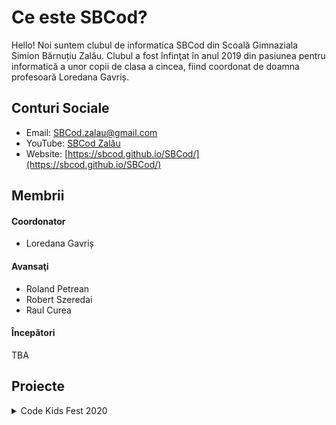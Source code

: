 



# Ce este SBCod?
Hello! 
Noi suntem clubul de informatica SBCod din Scoală Gimnaziala Simion Bărnuțiu Zalău. Clubul a fost înfinţat în anul 2019 din pasiunea pentru informatică a unor copii de clasa a cincea, fiind coordonat de doamna profesoară Loredana Gavriș.

## Conturi Sociale
- Email: [SBCod.zalau@gmail.com](https://mail.google.com/)
- YouTube: [SBCod Zalău](https://www.youtube.com/watch?v=2-JiN-3wGhw)
- Website: [https://sbcod.github.io/SBCod/](https://sbcod.github.io/SBCod/)

## Membrii
#### Coordonator
- Loredana Gavriș

#### Avansaţi
- Roland Petrean
- Robert Szeredai
- Raul Curea

#### Începători
TBA

## Proiecte
<details><summary>Code Kids Fest 2020</summary>
Participarea la _Târgul Județean de Știință și Tehnologie pentru Copii CODE KIDS FEST_ cu [videoclipul nostru de prezentare](https://www.youtube.com/channel/UCEU6mIzOVlCUVx2vVRKi8mg), introducere în DiamondFire și jocul educațional _Robot's Mind_.
#### Robot's Mind
Robot's Mind este un joculeț educațional construit pe platforma DiamondFire, o platforma care permite creearea jocurilor video pe Minecraft. Acesta este un joc despre 3 roboţi care se întrec într-o cursa, răspunzând la întrebări trivia.
#### Participanți
- Petrean Roland - 11 ani (Python, C++, DiamondFire, Godot)
- Szeredai Robert - 12 ani (Editare video, C++, DiamondFire)
- Curea Raul - 11 ani (C++, DiamondFire)
</details>
